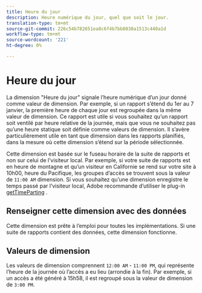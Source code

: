 ```yaml
---
title: Heure du jour
description: Heure numérique du jour, quel que soit le jour.
translation-type: tm+mt
source-git-commit: 226c54b782651ea8c6f4b7bb8030a1513c440a1d
workflow-type: tm+mt
source-wordcount: '221'
ht-degree: 0%

---
```



# Heure du jour

La dimension &quot;Heure du jour&quot; signale l’heure numérique d’un jour donné comme valeur de dimension. Par exemple, si un rapport s’étend du 1er au 7 janvier, la première heure de chaque jour est regroupée dans la même valeur de dimension. Ce rapport est utile si vous souhaitez qu’un rapport soit ventilé par heure relative de la journée, mais que vous ne souhaitez pas qu’une heure statique soit définie comme valeurs de dimension. Il s’avère particulièrement utile en tant que dimension dans les rapports planifiés, dans la mesure où cette dimension s’étend sur la période sélectionnée.

Cette dimension est basée sur le fuseau horaire de la suite de rapports et non sur celui de l’visiteur local. Par exemple, si votre suite de rapports est en heure de montagne et qu’un visiteur en Californie se rend sur votre site à 10h00, heure du Pacifique, les groupes d’accès se trouvent sous la valeur de `11:00 AM` dimension. Si vous souhaitez qu’une dimension enregistre le temps passé par l’visiteur local, Adobe recommande d’utiliser le plug-in [getTimeParting](/help/implement/vars/plugins/gettimeparting.md) .

## Renseigner cette dimension avec des données

Cette dimension est prête à l’emploi pour toutes les implémentations. Si une suite de rapports contient des données, cette dimension fonctionne.

## Valeurs de dimension

Les valeurs de dimension comprennent `12:00 AM` - `11:00 PM`, qui représente l’heure de la journée où l’accès a eu lieu (arrondie à la fin). Par exemple, si un accès a été généré à 15h58, il est regroupé sous la valeur de dimension de `3:00 PM`.
